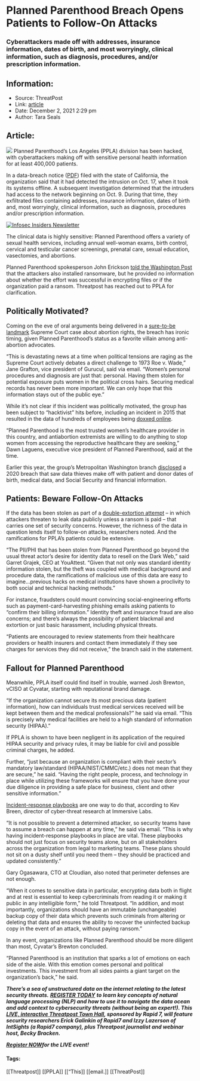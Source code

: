# Planned Parenthood Breach Opens Patients to Follow-On Attacks
### Cyberattackers made off with addresses, insurance information, dates of birth, and most worryingly, clinical information, such as diagnosis, procedures, and/or prescription information.

## Information:
+ Source: ThreatPost
+ Link: [article](https://kasperskycontenthub.com/threatpost-global/?p=176718)
+ Date: December 2, 2021  2:29 pm
+ Author: Tara Seals


## Article:
![](https://media.threatpost.com/wp-content/uploads/sites/103/2021/12/02142821/planned-parenthood.jpg)
Planned Parenthood’s Los Angeles (PPLA) division has been hacked, with cyberattackers making off with sensitive personal health information for at least 400,000 patients.


In a data-breach notice ([PDF](https://oag.ca.gov/system/files/EXPERIAN_H1202_Planned%20Parenthood%20of%20Los%20Angeles_L01_SAS_1.pdf)) filed with the state of California, the organization said that it had detected the intrusion on Oct. 17, when it took its systems offline. A subsequent investigation determined that the intruders had access to the network beginning on Oct. 9. During that time, they exfiltrated files containing addresses, insurance information, dates of birth and, most worryingly, clinical information, such as diagnosis, procedures and/or prescription information.


[![Infosec Insiders Newsletter](https://media.threatpost.com/wp-content/uploads/sites/103/2021/07/10165815/infosec_insiders_in_article_promo.png)](https://threatpost.com/infosec-insider-subscription-page/?utm_source=ART&utm_medium=ART&utm_campaign=InfosecInsiders_Newsletter_Promo/)


The clinical data is highly sensitive: Planned Parenthood offers a variety of sexual health services, including annual well-woman exams, birth control, cervical and testicular cancer screenings, prenatal care, sexual education, vasectomies, and abortions.


Planned Parenthood spokesperson John Erickson [told the Washington Post](https://www.washingtonpost.com/nation/2021/12/01/los-angeles-planned-parenthood-hack/) that the attackers also installed ransomware, but he provided no information about whether the effort was successful in encrypting files or if the organization paid a ransom. Threatpost has reached out to PPLA for clarification.


**Politically Motivated?**
--------------------------


Coming on the eve of oral arguments being delivered in a [sure-to-be landmark](https://www.cbsnews.com/live-updates/supreme-court-mississippi-abortion-case-oral-arguments-2021-12-01/) Supreme Court case about abortion rights, the breach has ironic timing, given Planned Parenthood’s status as a favorite villain among anti-abortion advocates.


“This is devastating news at a time when political tensions are raging as the Supreme Court actively debates a direct challenge to 1973 Roe v. Wade,” Jane Grafton, vice president of Gurucul, said via email. “Women’s personal procedures and diagnosis are just that: personal. Having them stolen for potential exposure puts women in the political cross hairs. Securing medical records has never been more important. We can only hope that this information stays out of the public eye.”


While it’s not clear if this incident was politically motivated, the group has been subject to “hacktivist” hits before, including an incident in 2015 that resulted in the data of hundreds of employees being [doxxed online](https://www.latimes.com/business/la-fi-planned-parenthood-hacked-20150727-story.html).


“Planned Parenthood is the most trusted women’s healthcare provider in this country, and antiabortion extremists are willing to do anything to stop women from accessing the reproductive healthcare they are seeking,” Dawn Laguens, executive vice president of Planned Parenthood, said at the time.


Earlier this year, the group’s Metropolitan Washington branch [disclosed](https://www.washingtonpost.com/dc-md-va/2021/04/16/data-breach-planned-parenthood-dc/) a 2020 breach that saw data thieves make off with patient and donor dates of birth, medical data, and Social Security and financial information.


**Patients: Beware Follow-On Attacks**
--------------------------------------


If the data has been stolen as part of a [double-extortion attempt](https://threatpost.com/double-extortion-ransomware-attacks-spike/154818/) – in which attackers threaten to leak data publicly unless a ransom is paid – that carries one set of security concerns. However, the richness of the data in question lends itself to follow-on attacks, researchers noted. And the ramifications for PPLA’s patients could be extensive.


“The PII/PHI that has been stolen from Planned Parenthood go beyond the usual threat actor’s desire for identity data to resell on the Dark Web,” said Garret Grajek, CEO at YouAttest. “Given that not only was standard identity information stolen, but the theft was coupled with medical background and procedure data, the ramifications of malicious use of this data are easy to imagine…previous hacks on medical institutions have shown a proclivity to both social and technical hacking methods.”


For instance, fraudsters could mount convincing social-engineering efforts such as payment-card-harvesting phishing emails asking patients to “confirm their billing information.” Identity theft and insurance fraud are also concerns; and there’s always the possibility of patient blackmail and extortion or just basic harassment, including physical threats.


“Patients are encouraged to review statements from their healthcare providers or health insurers and contact them immediately if they see charges for services they did not receive,” the branch said in the statement.


**Fallout for Planned Parenthood**
----------------------------------


Meanwhile, PPLA itself could find itself in trouble, warned Josh Brewton, vCISO at Cyvatar, starting with reputational brand damage.


“If the organization cannot secure its most precious data (patient information), how can individuals trust medical services received will be kept between them and the medical professionals?” he said via email. “This is precisely why medical facilities are held to a high standard of information security (HIPAA).”


If PPLA is shown to have been negligent in its application of the required HIPAA security and privacy rules, it may be liable for civil and possible criminal charges, he added.


Further, “just because an organization is compliant with their sector’s mandatory law/standard (HIPAA/NIST/CMMC/etc.) does not mean that they are secure,” he said. “Having the right people, process, and technology in place while utilizing these frameworks will ensure that you have done your due diligence in providing a safe place for business, client and other sensitive information.”


[Incident-response playbooks](https://threatpost.com/3-guideposts-incident-response-plan/176019/) are one way to do that, according to Kev Breen, director of cyber-threat research at Immersive Labs.


“It is not possible to prevent a determined attacker, so security teams have to assume a breach can happen at any time,” he said via email. “This is why having incident-response playbooks in place are vital. These playbooks should not just focus on security teams alone, but on all stakeholders across the organization from legal to marketing teams. These plans should not sit on a dusty shelf until you need them – they should be practiced and updated consistently.”


Gary Ogasawara, CTO at Cloudian, also noted that perimeter defenses are not enough.


“When it comes to sensitive data in particular, encrypting data both in flight and at rest is essential to keep cybercriminals from reading it or making it public in any intelligible form,” he told Threatpost. “In addition, and most importantly, organizations should have an immutable (unchangeable) backup copy of their data which prevents such criminals from altering or deleting that data and ensures the ability to recover the uninfected backup copy in the event of an attack, without paying ransom.”


In any event, organizations like Planned Parenthood should be more diligent than most, Cyvatar’s Brewton concluded.


“Planned Parenthood is an institution that sparks a lot of emotions on each side of the aisle. With this emotion comes personal and political investments. This investment from all sides paints a giant target on the organization’s back,” he said.


***There’s a sea of unstructured data on the internet relating to the latest security threats.*** ***[REGISTER TODAY](https://threatpost.com/webinars/security-threats-natural-language-processing/?utm_source=In+Article&utm_medium=article&utm_campaign=Decoding+the+Data+Ocean:+Security+Threats+%26+Natural+Language+Processing&utm_id=In+Article)*** ***to learn key concepts of natural language processing (NLP) and how to use it to navigate the data ocean and add context to cybersecurity threats (without being an expert!). This [LIVE, interactive Threatpost Town Hall](https://threatpost.com/webinars/security-threats-natural-language-processing/?utm_source=In+Article&utm_medium=article&utm_campaign=Decoding+the+Data+Ocean:+Security+Threats+%26+Natural+Language+Processing&utm_id=In+Article), sponsored by Rapid 7, will feature security researchers Erick Galinkin of Rapid7 and Izzy Lazerson of IntSights (a Rapid7 company), plus Threatpost journalist and webinar host, Becky Bracken.***


[***Register NOW***](https://bit.ly/3bBMX30)***for the LIVE event!***




#### Tags:
[[Threatpost]] [[PPLA]] [[“This]] [[email.]] [[ThreatPost]]
